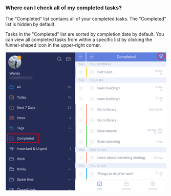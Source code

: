 ### Where can I check all of my completed tasks?

The "Completed" list contains all of your completed tasks. The "Completed" list is hidden by default. 

Tasks in the "Completed" list are sorted by completion date by default. You can view all completed tasks from within a specific list by clicking the funnel-shaped icon in the upper-right corner.

![](../ios/4.3/4.3.7.png)

